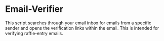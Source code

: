 # Email-Verifier
This script searches through your email inbox for emails from a specific sender and opens the verification links within the email. This is intended for verifying raffle-entry emails. 
